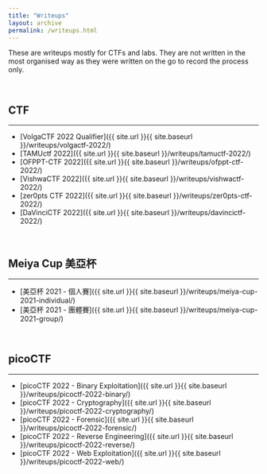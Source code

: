 ```yaml
---
title: "Writeups"
layout: archive
permalink: /writeups.html
---
```


These are writeups mostly for CTFs and labs. They are not written in the most organised way as they were written on the go to record the process only.

<br>

## CTF
---
- [VolgaCTF 2022 Qualifier]({{ site.url }}{{ site.baseurl }}/writeups/volgactf-2022/)
- [TAMUctf 2022]({{ site.url }}{{ site.baseurl }}/writeups/tamuctf-2022/)
- [OFPPT-CTF 2022]({{ site.url }}{{ site.baseurl }}/writeups/ofppt-ctf-2022/)
- [VishwaCTF 2022]({{ site.url }}{{ site.baseurl }}/writeups/vishwactf-2022/)
- [zer0pts CTF 2022]({{ site.url }}{{ site.baseurl }}/writeups/zer0pts-ctf-2022/)
- [DaVinciCTF 2022]({{ site.url }}{{ site.baseurl }}/writeups/davincictf-2022/)

<br>

## Meiya Cup 美亞杯
---
- [美亞杯 2021 - 個人賽]({{ site.url }}{{ site.baseurl }}/writeups/meiya-cup-2021-individual/)
- [美亞杯 2021 - 團體賽]({{ site.url }}{{ site.baseurl }}/writeups/meiya-cup-2021-group/)

<br>

## picoCTF
---
- [picoCTF 2022 - Binary Exploitation]({{ site.url }}{{ site.baseurl }}/writeups/picoctf-2022-binary/)
- [picoCTF 2022 - Cryptography]({{ site.url }}{{ site.baseurl }}/writeups/picoctf-2022-cryptography/)
- [picoCTF 2022 - Forensic]({{ site.url }}{{ site.baseurl }}/writeups/picoctf-2022-forensic/)
- [picoCTF 2022 - Reverse Engineering]({{ site.url }}{{ site.baseurl }}/writeups/picoctf-2022-reverse/)
- [picoCTF 2022 - Web Exploitation]({{ site.url }}{{ site.baseurl }}/writeups/picoctf-2022-web/)

<br>
